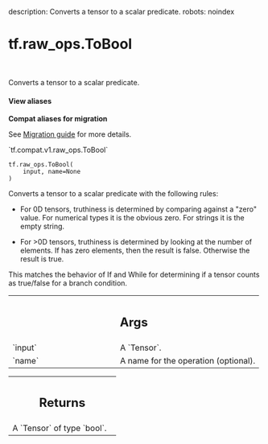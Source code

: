 description: Converts a tensor to a scalar predicate.
robots: noindex

# tf.raw_ops.ToBool

<!-- Insert buttons and diff -->

<table class="tfo-notebook-buttons tfo-api nocontent" align="left">

</table>



Converts a tensor to a scalar predicate.

<section class="expandable">
  <h4 class="showalways">View aliases</h4>
  <p>
<b>Compat aliases for migration</b>
<p>See
<a href="https://www.tensorflow.org/guide/migrate">Migration guide</a> for
more details.</p>
<p>`tf.compat.v1.raw_ops.ToBool`</p>
</p>
</section>

<pre class="devsite-click-to-copy prettyprint lang-py tfo-signature-link">
<code>tf.raw_ops.ToBool(
    input, name=None
)
</code></pre>



<!-- Placeholder for "Used in" -->

Converts a tensor to a scalar predicate with the following rules:

- For 0D tensors, truthiness is determined by comparing against a "zero"
  value. For numerical types it is the obvious zero. For strings it is the
  empty string.

- For >0D tensors, truthiness is determined by looking at the number of
  elements. If has zero elements, then the result is false. Otherwise the
  result is true.

This matches the behavior of If and While for determining if a tensor counts
as true/false for a branch condition.

<!-- Tabular view -->
 <table class="responsive fixed orange">
<colgroup><col width="214px"><col></colgroup>
<tr><th colspan="2"><h2 class="add-link">Args</h2></th></tr>

<tr>
<td>
`input`
</td>
<td>
A `Tensor`.
</td>
</tr><tr>
<td>
`name`
</td>
<td>
A name for the operation (optional).
</td>
</tr>
</table>



<!-- Tabular view -->
 <table class="responsive fixed orange">
<colgroup><col width="214px"><col></colgroup>
<tr><th colspan="2"><h2 class="add-link">Returns</h2></th></tr>
<tr class="alt">
<td colspan="2">
A `Tensor` of type `bool`.
</td>
</tr>

</table>

